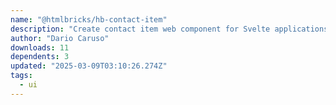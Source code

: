 ```yaml
---
name: "@htmlbricks/hb-contact-item"
description: "Create contact item web component for Svelte applications."
author: "Dario Caruso"
downloads: 11
dependents: 3
updated: "2025-03-09T03:10:26.274Z"
tags: 
  - ui
---
```

